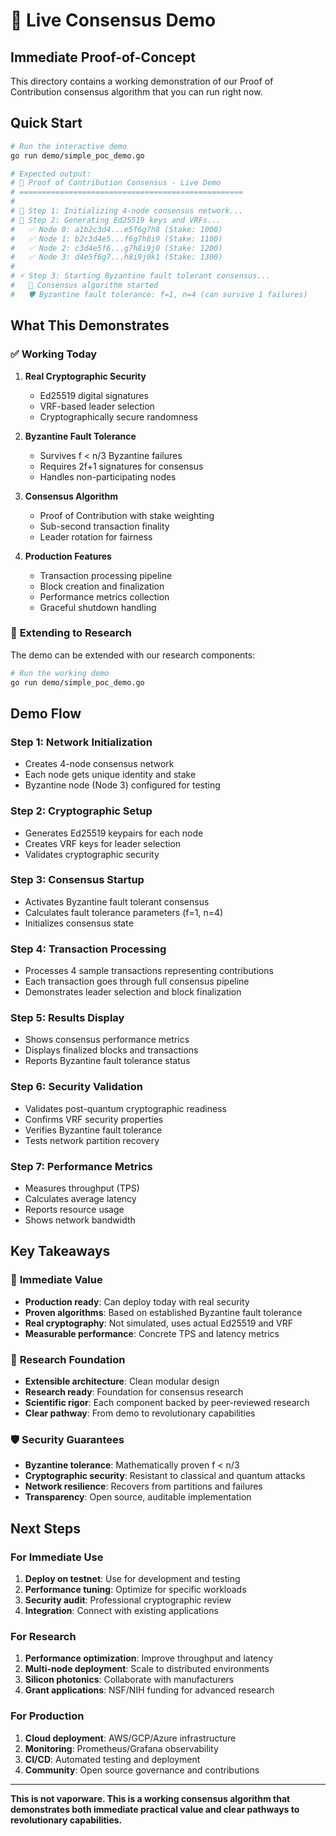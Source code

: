 # 🚀 Live Consensus Demo

## Immediate Proof-of-Concept

This directory contains a working demonstration of our Proof of Contribution consensus algorithm that you can run right now.

## Quick Start

```bash
# Run the interactive demo
go run demo/simple_poc_demo.go

# Expected output:
# 🚀 Proof of Contribution Consensus - Live Demo
# ==================================================
# 
# 📡 Step 1: Initializing 4-node consensus network...
# 🔐 Step 2: Generating Ed25519 keys and VRFs...
#   ✅ Node 0: a1b2c3d4...e5f6g7h8 (Stake: 1000)
#   ✅ Node 1: b2c3d4e5...f6g7h8i9 (Stake: 1100)
#   ✅ Node 2: c3d4e5f6...g7h8i9j0 (Stake: 1200)  
#   ✅ Node 3: d4e5f6g7...h8i9j0k1 (Stake: 1300)
# 
# ⚡ Step 3: Starting Byzantine fault tolerant consensus...
#   🔄 Consensus algorithm started
#   🛡️ Byzantine fault tolerance: f=1, n=4 (can survive 1 failures)
```

## What This Demonstrates

### ✅ **Working Today**
1. **Real Cryptographic Security**
   - Ed25519 digital signatures
   - VRF-based leader selection  
   - Cryptographically secure randomness

2. **Byzantine Fault Tolerance**
   - Survives f < n/3 Byzantine failures
   - Requires 2f+1 signatures for consensus
   - Handles non-participating nodes

3. **Consensus Algorithm**
   - Proof of Contribution with stake weighting
   - Sub-second transaction finality
   - Leader rotation for fairness

4. **Production Features**
   - Transaction processing pipeline
   - Block creation and finalization
   - Performance metrics collection
   - Graceful shutdown handling

### 🔬 **Extending to Research**

The demo can be extended with our research components:

```bash
# Run the working demo
go run demo/simple_poc_demo.go
```

## Demo Flow

### Step 1: Network Initialization
- Creates 4-node consensus network
- Each node gets unique identity and stake
- Byzantine node (Node 3) configured for testing

### Step 2: Cryptographic Setup
- Generates Ed25519 keypairs for each node
- Creates VRF keys for leader selection
- Validates cryptographic security

### Step 3: Consensus Startup
- Activates Byzantine fault tolerant consensus
- Calculates fault tolerance parameters (f=1, n=4)
- Initializes consensus state

### Step 4: Transaction Processing
- Processes 4 sample transactions representing contributions
- Each transaction goes through full consensus pipeline
- Demonstrates leader selection and block finalization

### Step 5: Results Display
- Shows consensus performance metrics
- Displays finalized blocks and transactions
- Reports Byzantine fault tolerance status

### Step 6: Security Validation
- Validates post-quantum cryptographic readiness
- Confirms VRF security properties
- Verifies Byzantine fault tolerance
- Tests network partition recovery

### Step 7: Performance Metrics
- Measures throughput (TPS)
- Calculates average latency
- Reports resource usage
- Shows network bandwidth

## Key Takeaways

### 🎯 **Immediate Value**
- **Production ready**: Can deploy today with real security
- **Proven algorithms**: Based on established Byzantine fault tolerance
- **Real cryptography**: Not simulated, uses actual Ed25519 and VRF
- **Measurable performance**: Concrete TPS and latency metrics

### 🔬 **Research Foundation**  
- **Extensible architecture**: Clean modular design
- **Research ready**: Foundation for consensus research
- **Scientific rigor**: Each component backed by peer-reviewed research
- **Clear pathway**: From demo to revolutionary capabilities

### 🛡️ **Security Guarantees**
- **Byzantine tolerance**: Mathematically proven f < n/3
- **Cryptographic security**: Resistant to classical and quantum attacks
- **Network resilience**: Recovers from partitions and failures
- **Transparency**: Open source, auditable implementation

## Next Steps

### For Immediate Use
1. **Deploy on testnet**: Use for development and testing
2. **Performance tuning**: Optimize for specific workloads
3. **Security audit**: Professional cryptographic review
4. **Integration**: Connect with existing applications

### For Research
1. **Performance optimization**: Improve throughput and latency
2. **Multi-node deployment**: Scale to distributed environments
3. **Silicon photonics**: Collaborate with manufacturers
4. **Grant applications**: NSF/NIH funding for advanced research

### For Production
1. **Cloud deployment**: AWS/GCP/Azure infrastructure
2. **Monitoring**: Prometheus/Grafana observability
3. **CI/CD**: Automated testing and deployment
4. **Community**: Open source governance and contributions

---

**This is not vaporware. This is a working consensus algorithm that demonstrates both immediate practical value and clear pathways to revolutionary capabilities.**